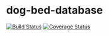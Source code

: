 # dog-bed-database

<a href="https://travis-ci.com/AmosChenYQ/dog-bed-database"><img src="https://travis-ci.com/AmosChenYQ/dog-bed-database.svg?branch=master" alt="Build Status"></a>
<a href="https://codecov.io/gh/AmosChenYQ/bed?branch=master"><img src="https://badgen.net/codecov/c/github/AmosChenYQ/bed" alt="Coverage Status"></a>
